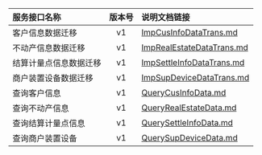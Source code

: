   
| 服务接口名称 | 版本号 | 说明文档链接 |  
| :----------------- | :-----: | :---------------- |  
| 客户信息数据迁移 | v1 | [ImpCusInfoDataTrans.md](https://gitee.com/leslieleslie/gitMd/blob/master/EpeisPlat/platDataTransfer/ImpCusInfoDataTrans.md) |  
| 不动产信息数据迁移 | v1 | [ImpRealEstateDataTrans.md](https://gitee.com/leslieleslie/gitMd/blob/master/EpeisPlat/platDataTransfer/ImpRealEstateDataTrans.md) |  
| 结算计量点信息数据迁移 | v1 | [ImpSettleInfoDataTrans.md](https://gitee.com/leslieleslie/gitMd/blob/master/EpeisPlat/platDataTransfer/ImpSettleInfoDataTrans.md) |  
| 商户装置设备数据迁移 | v1 | [ImpSupDeviceDataTrans.md](https://gitee.com/leslieleslie/gitMd/blob/master/EpeisPlat/platDataTransfer/ImpSupDeviceDataTrans.md) |  
| 查询客户信息 | v1 | [QueryCusInfoData.md](https://gitee.com/leslieleslie/gitMd/blob/master/EpeisPlat/platDataTransfer/QueryCusInfoData.md) |  
| 查询不动产信息 | v1 | [QueryRealEstateData.md](https://gitee.com/leslieleslie/gitMd/blob/master/EpeisPlat/platDataTransfer/QueryRealEstateData.md) |  
| 查询结算计量点信息 | v1 | [QuerySettleInfoData.md](https://gitee.com/leslieleslie/gitMd/blob/master/EpeisPlat/platDataTransfer/QuerySettleInfoData.md) |  
| 查询商户装置设备 | v1 | [QuerySupDeviceData.md](https://gitee.com/leslieleslie/gitMd/blob/master/EpeisPlat/platDataTransfer/QuerySupDeviceData.md) |  
  
